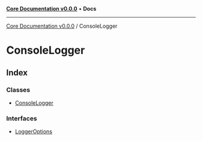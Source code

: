 [**Core Documentation v0.0.0**](../README.md) • **Docs**

***

[Core Documentation v0.0.0](../modules.md) / ConsoleLogger

# ConsoleLogger

## Index

### Classes

- [ConsoleLogger](classes/ConsoleLogger.md)

### Interfaces

- [LoggerOptions](interfaces/LoggerOptions.md)
